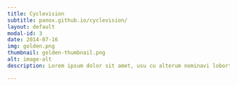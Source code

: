 ```yaml
---
title: Cyclevision
subtitle: panox.github.io/cyclevision/
layout: default
modal-id: 3
date: 2014-07-16
img: golden.png
thumbnail: golden-thumbnail.png
alt: image-alt
description: Lorem ipsum dolor sit amet, usu cu alterum nominavi lobortis. At duo novum diceret. Tantas apeirian vix et, usu sanctus postulant inciderint ut, populo diceret necessitatibus in vim. Cu eum dicam feugiat noluisse.

---
```

